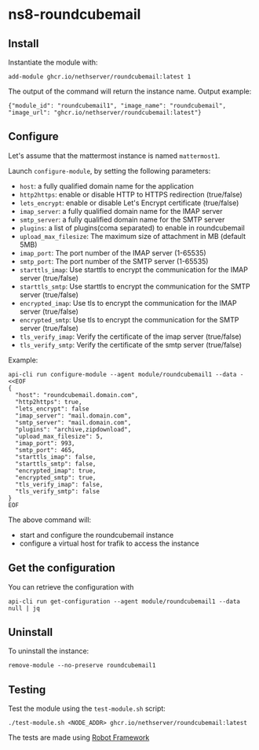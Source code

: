 # ns8-roundcubemail

## Install

Instantiate the module with:

    add-module ghcr.io/nethserver/roundcubemail:latest 1

The output of the command will return the instance name.
Output example:

    {"module_id": "roundcubemail1", "image_name": "roundcubemail", "image_url": "ghcr.io/nethserver/roundcubemail:latest"}

## Configure

Let's assume that the mattermost instance is named `mattermost1`.

Launch `configure-module`, by setting the following parameters:
- `host`: a fully qualified domain name for the application
- `http2https`: enable or disable HTTP to HTTPS redirection (true/false)
- `lets_encrypt`: enable or disable Let's Encrypt certificate (true/false)
- `imap_server`: a fully qualified domain name for the IMAP server
- `smtp_server`: a fully qualified domain name for the SMTP server
- `plugins`: a list of plugins(coma separated) to enable in roundcubemail
- `upload_max_filesize`: The maximum size of attachment in MB (default 5MB)
- `imap_port`: The port number of the IMAP server (1-65535)
- `smtp_port`: The port number of the SMTP server (1-65535)
- `starttls_imap`: Use starttls to encrypt the communication for the IMAP server (true/false)
- `starttls_smtp`: Use starttls to encrypt the communication for the SMTP server (true/false)
- `encrypted_imap`: Use tls to encrypt the communication for the IMAP server (true/false)
- `encrypted_smtp`: Use tls to encrypt the communication for the SMTP server (true/false)
- `tls_verify_imap`: Verify the certificate of the imap server (true/false)
- `tls_verify_smtp`: Verify the certificate of the smtp server (true/false)

Example:

```
api-cli run configure-module --agent module/roundcubemail1 --data - <<EOF
{
  "host": "roundcubemail.domain.com",
  "http2https": true,
  "lets_encrypt": false
  "imap_server": "mail.domain.com",
  "smtp_server": "mail.domain.com",
  "plugins": "archive,zipdownload",
  "upload_max_filesize": 5,
  "imap_port": 993,
  "smtp_port": 465,
  "starttls_imap": false,
  "starttls_smtp": false,
  "encrypted_imap": true,
  "encrypted_smtp": true,
  "tls_verify_imap": false,
  "tls_verify_smtp": false
}
EOF
```

The above command will:
- start and configure the roundcubemail instance
- configure a virtual host for trafik to access the instance

## Get the configuration
You can retrieve the configuration with

```
api-cli run get-configuration --agent module/roundcubemail1 --data null | jq
```

## Uninstall

To uninstall the instance:

    remove-module --no-preserve roundcubemail1

## Testing

Test the module using the `test-module.sh` script:


    ./test-module.sh <NODE_ADDR> ghcr.io/nethserver/roundcubemail:latest

The tests are made using [Robot Framework](https://robotframework.org/)
